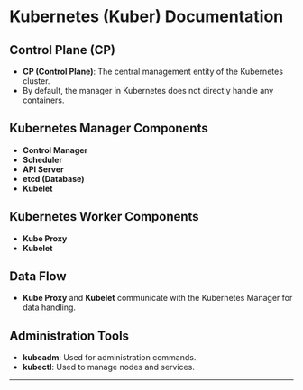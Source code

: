 # Kubernetes (Kuber) Documentation

## Control Plane (CP)
- **CP (Control Plane)**: The central management entity of the Kubernetes cluster.
- By default, the manager in Kubernetes does not directly handle any containers.

## Kubernetes Manager Components
- **Control Manager**
- **Scheduler**
- **API Server**
- **etcd (Database)**
- **Kubelet**

## Kubernetes Worker Components
- **Kube Proxy**
- **Kubelet**

## Data Flow
- **Kube Proxy** and **Kubelet** communicate with the Kubernetes Manager for data handling.

## Administration Tools
- **kubeadm**: Used for administration commands.
- **kubectl**: Used to manage nodes and services.

---

